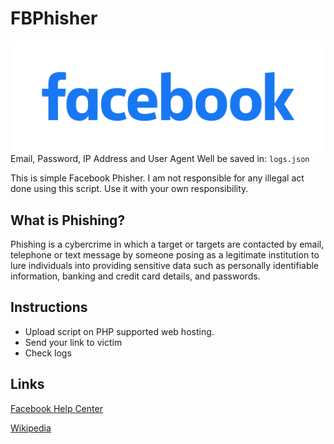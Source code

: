 # FBPhisher
![•](https://raw.githubusercontent.com/Kuduxaaa/FBPhisher/d11be842e3e0e9e90fc3393c3cb2f448ddfcbfce/fb-logo.svg)
Email, Password, IP Address and User Agent Well be saved in: ```logs.json```

This is simple Facebook Phisher. I am not responsible for any illegal act done using this script. Use it with your own responsibility.

## What is Phishing?
Phishing is a cybercrime in which a target or targets are contacted by email, telephone or text message by someone posing as a legitimate institution to lure individuals into providing sensitive data such as personally identifiable information, banking and credit card details, and passwords.

## Instructions
- Upload script on PHP supported web hosting.
- Send your link to victim
- Check logs

## Links
[Facebook Help Center](https://m.facebook.com/help/217910864998172)

[Wikipedia](https://en.m.wikipedia.org/wiki/Phishing)
